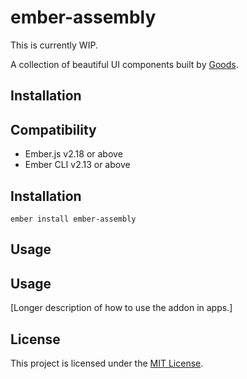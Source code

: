 # ember-assembly

This is currently WIP.

A collection of beautiful UI components built by [Goods](https://www.goods.co.uk).

## Installation

## Compatibility

- Ember.js v2.18 or above
- Ember CLI v2.13 or above

## Installation

```
ember install ember-assembly
```

## Usage

## Usage

[Longer description of how to use the addon in apps.]

## License

This project is licensed under the [MIT License](LICENSE.md).
